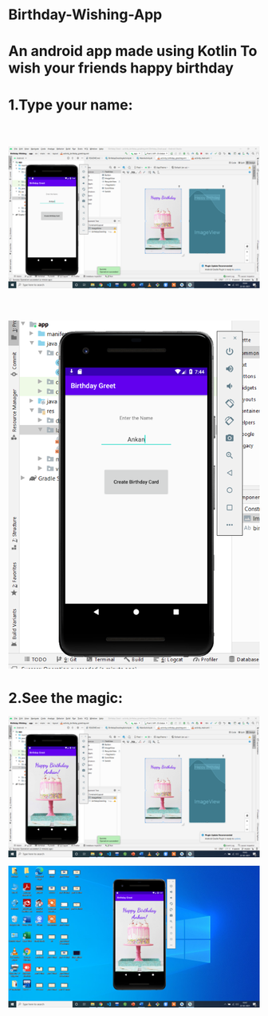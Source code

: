 # Birthday-Wishing-App


# An android app made using Kotlin  To wish your friends happy birthday




# 1.Type your name:


</br>
</br>


![](image/image1.png)



</br>
</br>



![](image/zoomemulator.png)



# 2.See the magic:









![](image/image2.png)




![](image/image3.png)







